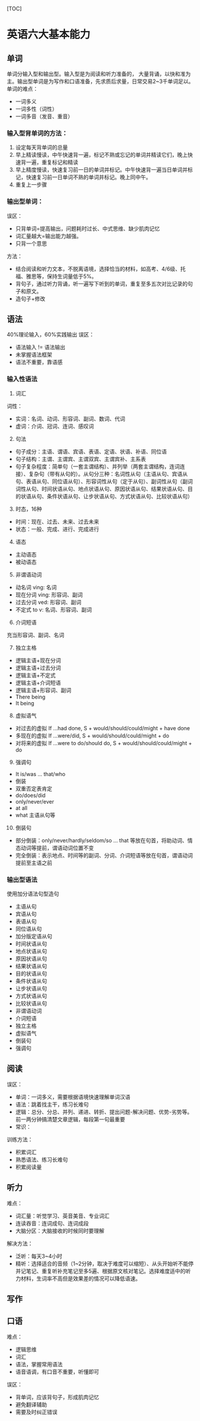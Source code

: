 [TOC]  

# 英语六大基本能力

## 单词
单词分输入型和输出型。输入型是为阅读和听力准备的， 大量背诵，以快和准为主。输出型单词是为写作和口语准备，先求质后求量，日常交易2~3千单词足以。
单词的难点：

- 一词多义
- 一词多性（词性）
- 一词多音（发音、重音）
### 输入型背单词的方法：

1. 设定每天背单词的总量
2. 早上精读慢读，中午快速背一遍，标记不熟或忘记的单词并精读它们，晚上快速背一遍，重复标记和精读
3. 早上精度慢读，快速复习前一日的单词并标记。中午快速背一遍当日单词并标记，快速复习前一日单词不熟的单词并标记。晚上同中午。
4. 重复上一步骤
### 输出型单词：
误区：

- 只背单词=提高输出，问题耗时过长、中式思维、缺少肌肉记忆
- 词汇量越大=输出能力越强。
- 只背一个意思

方法：

- 结合阅读和听力文本，不脱离语境，选择恰当的材料，如高考、4/6级、托福、雅思等，保持生词量低于5%。
- 背句子，通过听力背诵，听一遍写下听到的单词，重复至多五次对比记录的句子和原文。
- 造句子+修改
## 语法
 40%理论输入，60%实践输出
误区：

- 语法输入 != 语法输出
- 未掌握语法框架
- 语法不重要，靠语感
### 输入性语法

1. 词汇

词性：

- 实词：名词、动词、形容词、副词、数词、代词
- 虚词：介词、冠词、连词、感叹词
2. 句法
- 句子成分：主语、谓语、宾语、表语、定语、状语、补语、同位语
- 句子结构：主谓、主谓宾、主谓双宾、主谓宾补、主系表
- 句子复杂程度：简单句（一套主谓结构）、并列举（两套主谓结构，连词连接）、复杂句（带有从句的）。从句分三种：名词性从句（主语从句、宾语从句、表语从句、同位语从句）、形容词性从句（定于从句）、副词性从句（副词词性从句、时间状语从句、地点状语从句、原因状语从句、结果状语从句、目的状语从句、条件状语从句、让步状语从句、方式状语从句、比较状语从句）
3. 时态，16种
- 时间：现在、过去、未来、过去未来
- 状态：一般、完成、进行、完成进行
4. 语态
- 主动语态
- 被动语态
5. 非谓语动词
- 动名词 ving:  名词
- 现在分词 ving: 形容词、副词
- 过去分词 ved: 形容词、副词
- 不定式 to v: 名词、形容词、副词
6. 介词短语

充当形容词、副词、名词

7. 独立主格
- 逻辑主语+现在分词
- 逻辑主语+过去分词
- 逻辑主语+不定式
- 逻辑主语+介词短语
- 逻辑主语+形容词、副词
- There being
- It being
8. 虚拟语气
- 对过去的虚拟 If ...had done, S + would/should/could/might + have done
- 多现在的虚拟 If ...were/did, S + would/should/could/might + do
- 对将来的虚拟 If ...were to do/should do, S + would/should/could/might + do
9. 强调句
- It is/was ... that/who
- 倒装
- 双重否定表肯定
- do/does/did
- only/never/ever
- at all
- what 主语从句等
10. 倒装句
- 部分倒装：only/never/hardly/seldom/so ... that 等放在句首，将助动词、情态动词等提前，谓语动词位置不变
- 完全倒装：表示地点、时间等的副词、分词、介词短语等放在句首，谓语动词提前至主语之前
### 输出型语法
使用加分语法句型造句

- 主语从句
- 宾语从句
- 表语从句
- 同位语从句
- 加分版定语从句
- 时间状语从句
- 地点状语从句
- 原因状语从句
- 结果状语从句
- 目的状语从句
- 条件状语从句
- 让步状语从句
- 方式状语从句
- 比较状语从句
- 非谓语动词
- 介词短语
- 独立主格
- 虚拟语气
- 倒装句
- 强调句
## 阅读
误区：

- 单词：一词多义，需要根据语境快速理解单词汉语
- 语法：跳着找主干，练习长难句
- 逻辑：总分、分总、并列、递进、转折、提出问题-解决问题、优势-劣势等。前一两分钟搞清楚文章逻辑，每段第一句最重要
- 常识：

训练方法：

- 积累词汇
- 熟悉语法、练习长难句
- 积累阅读量
## 听力
难点：

- 词汇量：听觉学习、英音美音、专业词汇
- 连读吞音：连词成句、连词成段
- 大脑分区：大脑接收的时候同时要理解

解决方法：

- 泛听：每天3~4小时
- 精听：选择适合的音频（1~2分钟，取决于难度可以缩短）、从头开始听不能停并记笔记、重复听补充笔记至多5遍、根据原文核对笔记。选择难度适中的听力材料，生词率不高但是效果差的情况可以降低语速。
## 写作

## 口语
难点：

- 逻辑思维
- 词汇
- 语法，掌握常用语法
- 语音语调，有口音不重要，听懂即可

误区：

- 背单词，应该背句子，形成肌肉记忆
- 避免翻译辅助
- 需要及时纠正错误
